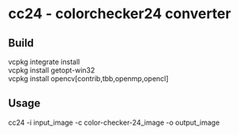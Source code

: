 # cc24 - colorchecker24 converter

## Build
vcpkg integrate install\
vcpkg install getopt-win32\
vcpkg install opencv[contrib,tbb,openmp,opencl]

## Usage
cc24 -i input_image -c color-checker-24_image -o output_image




